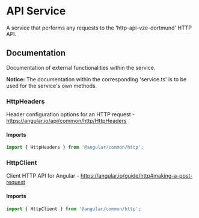 # API Service
A service that performs any requests to the 'http-api-vze-dortmund' HTTP API.

## Documentation
Documentation of external functionalities within the service.

**Notice:** The documentation within the corresponding 'service.ts' is to be used for the service's own methods.

### HttpHeaders
Header configuration options for an HTTP request - https://angular.io/api/common/http/HttpHeaders

#### Imports
```typescript
import { HttpHeaders } from '@angular/common/http';
```

### HttpClient
Client HTTP API for Angular - https://angular.io/guide/http#making-a-post-request

#### Imports
```typescript
import { HttpClient } from '@angular/common/http';
```
